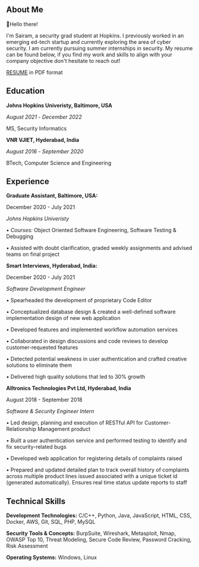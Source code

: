<!---- ## Sai Ram Kunapareddy --->




## About Me
👋Hello there!

I'm Sairam, a security grad student at Hopkins.
I previously worked in an emerging ed-tech startup and currently exploring the area of cyber security.
I am currently pursuing summer internships in security. My resume can be found below, if you find my work and skills to align with your company objective don't hesitate to reach out!

[RESUME](https://drive.google.com/file/d/1h3aNRBKx_vW-Vxd1qEdzDpnhA39CiXs8/view?usp=sharing) in PDF format

## Education
**Johns Hopkins Univeristy, Baltimore, USA**

_August 2021_ - _December 2022_

 MS, Security Informatics

**VNR VJIET, Hyderabad, India**

_August 2016_ - _September 2020_

BTech, Computer Science and Engineering

## Experience
**Graduate Assistant, Baltimore, USA:**

December 2020 - July 2021

_Johns Hopkins Univeristy_

• _Courses:_ Object Oriented Software Engineering, Software Testing & Debugging

• Assisted with doubt clarification, graded weekly assignments and advised teams on final project


**Smart Interviews, Hyderabad, India:**    

December 2020 - July 2021

_Software Development Engineer_

• Spearheaded the development of proprietary Code Editor

• Conceptualized database design & created a well-defined software implementation design of new web application

• Developed features and implemented workflow automation services

• Collaborated in design discussions and code reviews to develop customer-requested features

• Detected potential weakness in user authentication and crafted creative solutions to eliminate them

• Delivered high quality solutions that led to 30% growth


**Alltronics Technologies Pvt Ltd, Hyderabad, India**   

August 2018 - September 2018

_Software & Security Engineer Intern_

• Led design, planning and execution of RESTful API for Customer-Relationship Management product

• Built a user authentication service and performed testing to identify and fix security-related bugs

• Developed web application for registering details of complaints raised

• Prepared and updated detailed plan to track overall history of complaints across multiple product lines issued
  associated with a unique ticket id (generated automatically). Ensures real time status update reports to staff




## Technical Skills

**Development Technologies:**  C/C++, Python, Java, JavaScript, HTML, CSS, Docker, AWS, Git, SQL, PHP, MySQL

**Security Tools & Concepts:**  BurpSuite, Wireshark, Metasploit, Nmap, OWASP Top 10, Threat Modeling, Secure
Code Review, Password Cracking, Risk Assessment

**Operating Systems:** Windows, Linux
